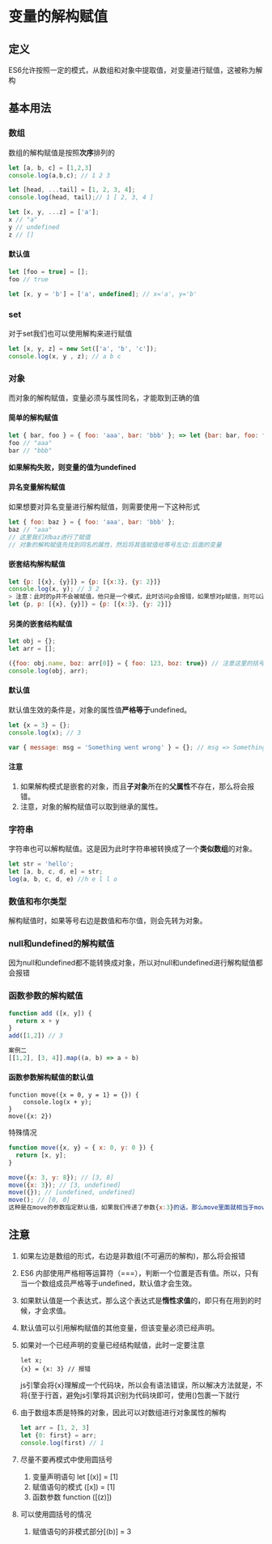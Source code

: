 # 变量的解构赋值

## 定义
ES6允许按照一定的模式，从数组和对象中提取值，对变量进行赋值，这被称为解构
## 基本用法
### 数组
数组的解构赋值是按照**次序**排列的
```js
let [a, b, c] = [1,2,3]
console.log(a,b,c); // 1 2 3

let [head, ...tail] = [1, 2, 3, 4];
console.log(head, tail);// 1 [ 2, 3, 4 ]

let [x, y, ...z] = ['a'];
x // "a"
y // undefined
z // []
```
#### 默认值
```js
let [foo = true] = [];
foo // true

let [x, y = 'b'] = ['a', undefined]; // x='a', y='b'

```

### set
对于set我们也可以使用解构来进行赋值
```js
let [x, y, z] = new Set(['a', 'b', 'c']);
console.log(x, y , z); // a b c
```
### 对象
而对象的解构赋值，变量必须与属性同名，才能取到正确的值
#### 简单的解构赋值
```js
let { bar, foo } = { foo: 'aaa', bar: 'bbb' }; => let {bar: bar, foo: foo} = { foo: 'aaa', bar: 'bbb' }
foo // "aaa"
bar // "bbb"
```
**如果解构失败，则变量的值为undefined**
#### 异名变量解构赋值
如果想要对异名变量进行解构赋值，则需要使用一下这种形式
```js
let { foo: baz } = { foo: 'aaa', bar: 'bbb' };
baz // "aaa"
// 这里我们对baz进行了赋值
// 对象的解构赋值先找到同名的属性，然后将其值赋值给等号左边:后面的变量
```

#### 嵌套结构解构赋值
```js
let {p: [{x}, {y}]} = {p: [{x:3}, {y: 2}]}
console.log(x, y); // 3 2
> 注意：此时的p并不会被赋值，他只是一个模式，此时访问p会报错，如果想对p赋值，则可以通过以下这种方式
let {p, p: [{x}, {y}]} = {p: [{x:3}, {y: 2}]}
```
#### 另类的嵌套结构赋值
```js
let obj = {};
let arr = [];

({foo: obj.name, boz: arr[0]} = { foo: 123, boz: true}) // 注意这里的括号
console.log(obj, arr);
```
#### 默认值
默认值生效的条件是，对象的属性值**严格等于**undefined。

```js
let {x = 3} = {};
console.log(x); // 3

var { message: msg = 'Something went wrong' } = {}; // msg => Something went wrong

```
#### 注意

1. 如果解构模式是嵌套的对象，而且**子对象**所在的**父属性**不存在，那么将会报错。
2. 注意，对象的解构赋值可以取到继承的属性。

### 字符串

字符串也可以解构赋值。这是因为此时字符串被转换成了一个**类似数组**的对象。

```js
let str = 'hello';
let [a, b, c, d, e] = str;
log(a, b, c, d, e) //h e l l o
```



### 数值和布尔类型

解构赋值时，如果等号右边是数值和布尔值，则会先转为对象。



### null和undefined的解构赋值

因为null和undefined都不能转换成对象，所以对null和undefined进行解构赋值都会报错



### 函数参数的解构赋值

```js
function add ([x, y]) {
  return x + y
}
add([1,2]) // 3

案例二
[[1,2], [3, 4]].map((a, b) => a + b)
```

#### 函数参数解构赋值的默认值

```
function move({x = 0, y = 1} = {}) {
    console.log(x + y);
}
move({x: 2})
```

特殊情况

```js
function move({x, y} = { x: 0, y: 0 }) {
  return [x, y];
}

move({x: 3, y: 8}); // [3, 8]
move({x: 3}); // [3, undefined]
move({}); // [undefined, undefined]
move(); // [0, 0]
这种是在move的参数指定默认值，如果我们传递了参数{x:3}的话，那么move里面就相当于move({x, y} = {x: 3}), 那么x=3，y=undefined
```



## 注意

1. 如果左边是数组的形式，右边是非数组(不可遍历的解构)，那么将会报错

2. ES6 内部使用严格相等运算符（===），判断一个位置是否有值。所以，只有当一个数组成员严格等于undefined，默认值才会生效。

3. 如果默认值是一个表达式，那么这个表达式是**惰性求值**的，即只有在用到的时候，才会求值。

4. 默认值可以引用解构赋值的其他变量，但该变量必须已经声明。

5. 如果对一个已经声明的变量已经结构赋值，此时一定要注意

   ```
   let x;
   {x} = {x: 3} // 报错
   ```

   js引擎会将{x}理解成一个代码块，所以会有语法错误，所以解决方法就是，不将{至于行首，避免js引擎将其识别为代码块即可，使用()包裹一下就行

6. 由于数组本质是特殊的对象，因此可以对数组进行对象属性的解构

   ```js
   let arr = [1, 2, 3]
   let {0: first} = arr;
   console.log(first) // 1
   ```
7. 尽量不要再模式中使用圆括号
   1. 变量声明语句 let [(x)] = [1]
   2. 赋值语句的模式 ([x]) = [1]
   3. 函数参数 function ([(z)])
8. 可以使用圆括号的情况
   1. 赋值语句的非模式部分[(b)] = 3

